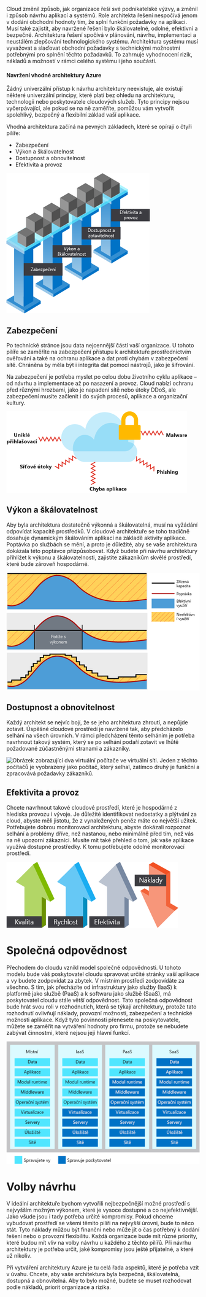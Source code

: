 Cloud změnil způsob, jak organizace řeší své podnikatelské výzvy, a změnil i způsob návrhu aplikací a systémů. Role architekta řešení nespočívá jenom v dodání obchodní hodnoty tím, že splní funkční požadavky na aplikaci. Musí také zajistit, aby navržené řešení bylo škálovatelné, odolné, efektivní a bezpečné. Architektura řešení spočívá v plánování, návrhu, implementaci a neustálém zlepšování technologického systému. Architektura systému musí vyvažovat a slaďovat obchodní požadavky s technickými možnostmi potřebnými pro splnění těchto požadavků. To zahrnuje vyhodnocení rizik, nákladů a možností v rámci celého systému i jeho součástí.

#### <a name="design-a-great-azure-architecture"></a>Navržení vhodné architektury Azure

<!-- TODO: revisit this video after Ignite -->
<!-- > VIDEO: https://www.microsoft.com/videoplayer/embed/RE2yEv2 -->

Žádný univerzální přístup k návrhu architektury neexistuje, ale existují některé univerzální principy, které platí bez ohledu na architekturu, technologii nebo poskytovatele cloudových služeb. Tyto principy nejsou vyčerpávající, ale pokud se na ně zaměříte, pomůžou vám vytvořit spolehlivý, bezpečný a flexibilní základ vaší aplikace.

Vhodná architektura začíná na pevných základech, které se opírají o čtyři pilíře:

* Zabezpečení
* Výkon a škálovatelnost
* Dostupnost a obnovitelnost
* Efektivita a provoz

![Obrázek pilířů vhodné architektury Azure](../media/pillars.png)

## <a name="security"></a>Zabezpečení

Po technické stránce jsou data nejcennější částí vaší organizace. U tohoto pilíře se zaměříte na zabezpečení přístupu k architektuře prostřednictvím ověřování a také na ochranu aplikace a dat proti chybám v zabezpečení sítě. Chráněna by měla být i integrita dat pomocí nástrojů, jako je šifrování.

Na zabezpečení je potřeba myslet po celou dobu životního cyklu aplikace – od návrhu a implementace až po nasazení a provoz. Cloud nabízí ochranu před různými hrozbami, jako je napadení sítě nebo útoky DDoS, ale zabezpečení musíte začlenit i do svých procesů, aplikace a organizační kultury.

![Obrázek znázorňující typy bezpečnostních hrozeb a útoků, které by mohly mít vliv na vaše data v cloudu](../media/security.png)

## <a name="performance-and-scalability"></a>Výkon a škálovatelnost

Aby byla architektura dostatečně výkonná a škálovatelná, musí na vyžádání odpovídat kapacitě prostředků. V cloudové architektuře se toho tradičně dosahuje dynamickým škálováním aplikací na základě aktivity aplikace. Poptávka po službách se mění, a proto je důležité, aby se vaše architektura dokázala této poptávce přizpůsobovat. Když budete při návrhu architektury přihlížet k výkonu a škálovatelnosti, zajistíte zákazníkům skvělé prostředí, které bude zároveň hospodárné.

![Obrázek znázorňující dynamické škálování prostředků v cloudu podle potřeby, což vede k vysoce efektivnímu využívání prostředků v cloudu. Pokud jsou prostředky naopak implementovány na pevné úrovni, výsledkem je neefektivní využívání při nízké poptávce a nedostatečný výkon v období s vysokou poptávkou.](../media/performance-demand.png)

## <a name="availability-and-recoverability"></a>Dostupnost a obnovitelnost

Každý architekt se nejvíc bojí, že se jeho architektura zhroutí, a nepůjde zotavit. Úspěšné cloudové prostředí je navržené tak, aby předcházelo selhání na všech úrovních. V rámci předcházení těmto selháním je potřeba navrhnout takový systém, který se po selhání podaří zotavit ve lhůtě požadované zúčastněnými stranami a zákazníky.

![Obrázek zobrazující dva virtuální počítače ve virtuální síti. Jeden z těchto počítačů je vyobrazený jako počítač, který selhal, zatímco druhý je funkční a zpracovává požadavky zákazníků.](../media/system-failure.png)

## <a name="efficiency-and-operations"></a>Efektivita a provoz

Chcete navrhnout takové cloudové prostředí, které je hospodárné z hlediska provozu i vývoje. Je důležité identifikovat nedostatky a plýtvání za cloud, abyste měli jistotu, že z vynaložených peněz máte co největší užitek. Potřebujete dobrou monitorovací architekturu, abyste dokázali rozpoznat selhání a problémy dříve, než nastanou, nebo minimálně před tím, než vás na ně upozorní zákazníci. Musíte mít také přehled o tom, jak vaše aplikace využívá dostupné prostředky. K tomu potřebujete odolné monitorovací prostředí.

![Obrázek znázorňující zvyšování kvality, rychlosti a efektivity při snižujících se nákladech.](../media/efficiency.png)

# <a name="shared-responsibility"></a>Společná odpovědnost

Přechodem do cloudu vznikl model společné odpovědnosti. U tohoto modelu bude váš poskytovatel cloudu spravovat určité stránky vaší aplikace a vy budete zodpovídat za zbytek. V místním prostředí zodpovídáte za všechno. S tím, jak přecházíte od infrastruktury jako služby (IaaS) k platformě jako službě (PaaS) a k softwaru jako službě (SaaS), má poskytovatel cloudu stále větší odpovědnost. Tato společná odpovědnost bude hrát svou roli v rozhodnutích, která se týkají architektury, protože tato rozhodnutí ovlivňují náklady, provozní možnosti, zabezpečení a technické možnosti aplikace. Když tyto povinnosti přenesete na poskytovatele, můžete se zaměřit na vytváření hodnoty pro firmu, protože se nebudete zabývat činnostmi, které nejsou její hlavní funkcí.

![Obrázek znázorňující úroveň sdílené zodpovědnosti v jednotlivých typech modelů cloudových služeb](../media/cloud-responsibility-model.png)

# <a name="design-choices"></a>Volby návrhu

V ideální architektuře bychom vytvořili nejbezpečnější možné prostředí s nejvyšším možným výkonem, které je vysoce dostupné a co nejefektivnější. Jako všude jsou i tady potřeba určité kompromisy. Pokud chceme vybudovat prostředí se všemi těmito pilíři na nejvyšší úrovni, bude to něco stát. Tyto náklady můžou být finanční nebo může jít o čas potřebný k dodání řešení nebo o provozní flexibilitu. Každá organizace bude mít různé priority, které budou mít vliv na volby návrhu u každého z těchto pilířů. Při návrhu architektury je potřeba určit, jaké kompromisy jsou ještě přijatelné, a které už nikoliv.

Při vytváření architektury Azure je tu celá řada aspektů, které je potřeba vzít v úvahu. Chcete, aby vaše architektura byla bezpečná, škálovatelná, dostupná a obnovitelná. Aby to bylo možné, budete se muset rozhodovat podle nákladů, priorit organizace a rizika.
